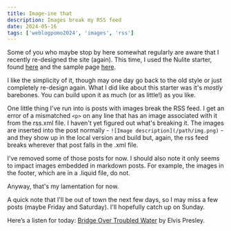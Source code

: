 ```yaml
---
title: Image-ine that
description: Images break my RSS feed
date: 2024-05-16
tags: ['weblogpomo2024', 'images', 'rss']
---
```

Some of you who maybe stop by here somewhat regularly are aware that I recently re-designed the site (again). This time, I used the Nulite starter, found [here](https://github.com/codingpotions/nulite/tree/main) and the sample page [here](https://nulite-starter.netlify.app).

I like the simplicity of it, though may one day go back to the old style or just completely re-design again. What I did like about this starter was it's *mostly* barebones. You can build upon it as much (or as little!) as you like. 

One little thing I've run into is posts with images break the RSS feed. I get an error of a mismatched `<p>` on any line that has an image associated with it from the rss.xml file. I haven't yet figured out what's breaking it. The images are inserted into the post normally - `![Image description](/path/img.png)` - and they show up in the local version and build but, again, the rss feed breaks wherever that post falls in the .xml file. 

I've removed some of those posts for now. I should also note it only seems to impact images embedded in markdown posts. For example, the images in the footer, which are in a .liquid file, do not.

Anyway, that's my lamentation for now. 

A quick note that I'll be out of town the next few days, so I may miss a few posts (maybe Friday and Saturday). I'll hopefully catch up on Sunday.

Here’s a listen for today: [Bridge Over Troubled Water](https://open.spotify.com/track/6DlcCzipvwNj6X7LlvxDGD?si=bc30050128744172) by Elvis Presley.
